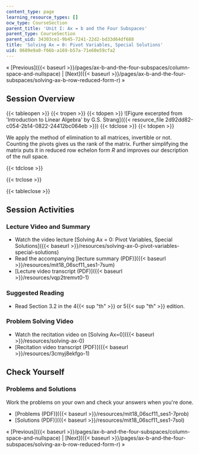 ```yaml
---
content_type: page
learning_resource_types: []
ocw_type: CourseSection
parent_title: 'Unit I: Ax = b and the Four Subspaces'
parent_type: CourseSection
parent_uid: 34303ce1-9b45-7241-22d2-bd33d64df688
title: 'Solving Ax = 0: Pivot Variables, Special Solutions'
uid: 0689e9a0-f66b-a169-b57a-71e60e59cfa2
---
```


« [Previous]({{< baseurl >}}/pages/ax-b-and-the-four-subspaces/column-space-and-nullspace) | [Next]({{< baseurl >}}/pages/ax-b-and-the-four-subspaces/solving-ax-b-row-reduced-form-r) »

Session Overview
----------------

{{< tableopen >}}
{{< tropen >}}
{{< tdopen >}}
![Figure excerpted from 'Introduction to Linear Algebra' by G.S. Strang]({{< resource_file 2d92dd82-c054-2b14-0822-24412bc064eb >}})
{{< tdclose >}}
{{< tdopen >}}


We apply the method of elimination to all matrices, invertible or not. Counting the pivots gives us the rank of the matrix. Further simplifying the matrix puts it in reduced row echelon form _R_ and improves our description of the null space.


{{< tdclose >}}

{{< trclose >}}

{{< tableclose >}}

Session Activities
------------------

### Lecture Video and Summary

*   Watch the video lecture [Solving Ax = 0: Pivot Variables, Special Solutions]({{< baseurl >}}/resources/solving-ax-0-pivot-variables-special-solutions)
*   Read the accompanying [lecture summary (PDF)]({{< baseurl >}}/resources/mit18_06scf11_ses1-7sum)
*   [Lecture video transcript (PDF)]({{< baseurl >}}/resources/vqp2tremvt0-1)

### Suggested Reading

*   Read Section 3.2 in the 4{{< sup "th" >}} or 5{{< sup "th" >}} edition.

### Problem Solving Video

*   Watch the recitation video on [Solving Ax=0]({{< baseurl >}}/resources/solving-ax-0)
*   [Recitation video transcript (PDF)]({{< baseurl >}}/resources/3cmyj8ekfgo-1)

Check Yourself
--------------

### Problems and Solutions

Work the problems on your own and check your answers when you're done.

*   [Problems (PDF)]({{< baseurl >}}/resources/mit18_06scf11_ses1-7prob)
*   [Solutions (PDF)]({{< baseurl >}}/resources/mit18_06scf11_ses1-7sol)

« [Previous]({{< baseurl >}}/pages/ax-b-and-the-four-subspaces/column-space-and-nullspace) | [Next]({{< baseurl >}}/pages/ax-b-and-the-four-subspaces/solving-ax-b-row-reduced-form-r) »